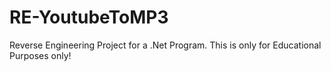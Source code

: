 # RE-YoutubeToMP3
Reverse Engineering Project for a .Net Program. This is only for Educational Purposes only!

